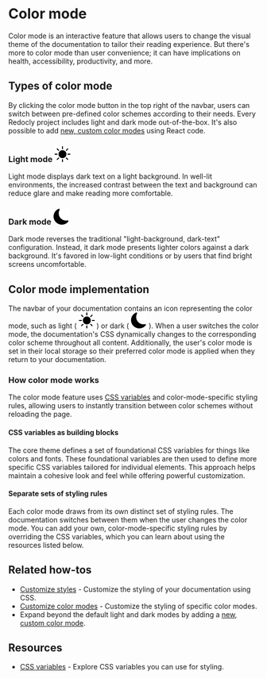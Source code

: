 # Color mode

Color mode is an interactive feature that allows users to change the visual theme of the documentation to tailor their reading experience. But there's more to color mode than user convenience; it can have implications on health, accessibility, productivity, and more.

## Types of color mode

By clicking the color mode button in the top right of the navbar, users can switch between pre-defined color schemes according to their needs. Every Redocly project includes light and dark mode out-of-the-box. It's also possible to add [new, custom color modes](../../extend/how-to/add-color-mode.md) using React code.

### Light mode ![light icon](../images/theme-light.svg)

Light mode displays dark text on a light background. In well-lit environments, the increased contrast between the text and background can reduce glare and make reading more comfortable.

### Dark mode ![dark icon](../images/theme-dark.svg)

Dark mode reverses the traditional "light-background, dark-text" configuration. Instead, it dark mode presents lighter colors against a dark background. It's favored in low-light conditions or by users that find bright screens uncomfortable.

## Color mode implementation

The navbar of your documentation contains an icon representing the color mode, such as light ( ![light icon](../images/theme-light.svg) ) or dark ( ![dark icon](../images/theme-dark.svg) ). When a user switches the color mode, the documentation's CSS dynamically changes to the corresponding color scheme throughout all content. Additionally, the user's color mode is set in their local storage so their preferred color mode is applied when they return to your documentation.

### How color mode works

The color mode feature uses [CSS variables](../reference/css-variables/index.md) and color-mode-specific styling rules, allowing users to instantly transition between color schemes without reloading the page.

#### CSS variables as building blocks

The core theme defines a set of foundational CSS variables for things like colors and fonts. These foundational variables are then used to define more specific CSS variables tailored for individual elements. This approach helps maintain a cohesive look and feel while offering powerful customization.

#### Separate sets of styling rules

Each color mode draws from its own distinct set of styling rules. The documentation switches between them when the user changes the color mode. You can add your own, color-mode-specific styling rules by overriding the CSS variables, which you can learn about using the resources listed below.

## Related how-tos

* [Customize styles](../how-to/customize-styles.md) - Customize the styling of your documentation using CSS.
* [Customize color modes](../how-to/customize-color-modes.md) - Customize the styling of specific color modes.
* Expand beyond the default light and dark modes by adding a [new, custom color mode](../../extend/how-to/add-color-mode.md).

## Resources

* [CSS variables](../reference/css-variables/index.md) - Explore CSS variables you can use for styling.